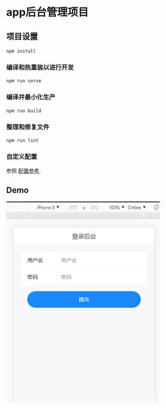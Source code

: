 # app后台管理项目

## 项目设置
```
npm install
```

### 编译和热重装以进行开发
```
npm run serve
```

### 编译并最小化生产
```
npm run build
```

### 整理和修复文件
```
npm run lint
```

### 自定义配置
参照 [配置参考](https://cli.vuejs.org/config/).

## Demo

![demo](/src/assets/bg01.png)
